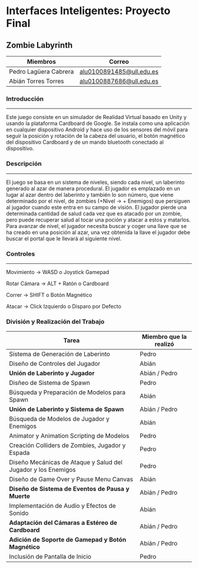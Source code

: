 ﻿# Interfaces Inteligentes: Proyecto Final

## Zombie Labyrinth
|Miembros|Correo|
|-|-|
|Pedro Lagüera Cabrera|alu0100891485@ull.edu.es|
|Abián Torres Torres|alu0100887686@ull.edu.es|

### Introducción
---
Este juego consiste en un simulador de Realidad Virtual basado en Unity y usando la plataforma Cardboard de Google. Se instala como una aplicación en cualquier dispositivo Android y hace uso de los sensores del móvil para seguir la posición y rotación de la cabeza del usuario, el botón magnético del dispositivo Cardboard y de un mando bluetooth conectado al dispositivo.

### Descripción
---
El juego se basa en un sistema de niveles, siendo cada nivel, un laberinto generado al azar de manera procedural. El jugador es emplazado en un lugar al azar dentro del laberinto y también lo son número, que viene determinado por el nivel, de zombies (+Nivel -> + Enemigos) que persiguen al jugador cuando este entra en su campo de visión. El jugador pierde una determinada cantidad de salud cada vez que es atacado por un zombie, pero puede recuperar salud al tocar una poción y atacar a estos y matarlos. Para avanzar de nivel, el jugador necesita buscar y coger una llave que se ha creado en una posición al azar, una vez obtenida la llave el jugador debe buscar el portal que le llevará al siguiente nivel.

### Controles
---
Movimiento -> WASD o Joystick Gamepad

Rotar Cámara -> ALT + Ratón o Cardboard

Correr -> SHIFT o Botón Magnético

Atacar -> Click Izquierdo o Disparo por Defecto

### División y Realización del Trabajo

| Tarea | Miembro que la realizó |
|--|--|
| Sistema de Generación de Laberinto | Pedro |
| Diseño de Controles del Jugador | Abián |
| **Unión de Laberinto y Jugador** | Abián / Pedro |
| Disñeo de Sistema de Spawn | Pedro |
| Búsqueda y Preparación de Modelos para Spawn | Abián |
| **Unión de Laberinto y Sistema de Spawn** | Abián / Pedro |
| Búsqueda de Modelos de Jugador y Enemigos | Abián |
| Animator y Animation Scripting de Modelos | Pedro |
| Creación Colliders de Zombies, Jugador y Espada | Pedro |
| Diseño Mecánicas de Ataque y Salud del Jugador y los Enemigos | Pedro |
| Diseño de Game Over y Pause Menu Canvas | Abián |
| **Diseño de Sistema de Eventos de Pausa y Muerte** | Abián / Pedro |
| Implementación de Audio y Efectos de Sonido| Abián |
| **Adaptación del Cámaras a Estéreo de Cardboard** | Abián / Pedro |
| **Adición de Soporte de Gamepad y Botón Magnético** | Abián / Pedro |
| Inclusión de Pantalla de Inicio | Pedro |
